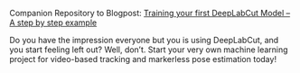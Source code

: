Companion Repository to Blogpost: [Training your first DeepLabCut Model – A step by step example](https://guillermohidalgogadea.com/openlabnotebook/training-your-first-dlc-model-/)

Do you have the impression everyone but you is using DeepLabCut, and you start feeling left out? Well, don’t. Start your very own machine learning project for video-based tracking and markerless pose estimation today!
